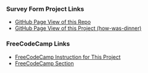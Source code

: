 ### Survey Form Project Links

* [GitHub Page View of this Repo](https://trentspalmer.github.io/fcc-challenges)
* [GitHub Page View of this Project (how-was-dinner)](https://trentspalmer.github.io/fcc-challenges/how-was-dinner)

### FreeCodeCamp Links

* [FreeCodeCamp Instruction for This Project](https://www.freecodecamp.org/learn/responsive-web-design/responsive-web-design-projects/build-a-survey-form)
* [FreeCodeCamp Section](https://www.freecodecamp.org/learn/responsive-web-design/responsive-web-design-projects)
